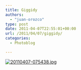 ```yaml
---
title: Giggidy
authors: 
  - "juan-orozco"
type: post
date: 2011-04-07T22:55:01+00:00
url: /2011/04/07/giggidy/
categories:
  - Photoblog

---
```

[<img src="http://juanthedesigner.files.wordpress.com/2011/04/20110407-075438.jpg?w=580" alt="20110407-075438.jpg" class="alignnone size-full" data-recalc-dims="1" />][1]

 [1]: http://juanthedesigner.files.wordpress.com/2011/04/20110407-075438.jpg?w=580